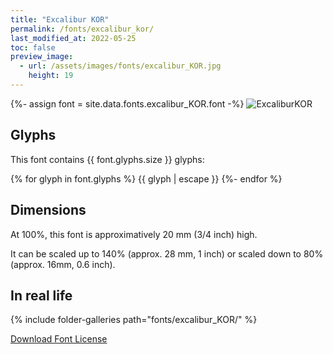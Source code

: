 ```yaml
---
title: "Excalibur KOR"
permalink: /fonts/excalibur_kor/
last_modified_at: 2022-05-25
toc: false
preview_image:
  - url: /assets/images/fonts/excalibur_KOR.jpg
    height: 19
---
```

{%- assign font = site.data.fonts.excalibur_KOR.font -%}
![ExcaliburKOR](/assets/images/fonts/excalibur_KOR.jpg)

## Glyphs

This font contains  {{ font.glyphs.size }} glyphs:

{% for glyph in font.glyphs %}
{{ glyph | escape }}
{%- endfor %}

## Dimensions

At 100%, this font is approximatively 20 mm (3/4 inch) high.

It can be scaled up to 140% (approx. 28 mm, 1 inch) or scaled down to  80% (approx.  16mm, 0.6 inch).

## In real life
{% include folder-galleries path="fonts/excalibur_KOR/" %}

[Download Font License](https://github.com/inkstitch/inkstitch/tree/main/fonts/excalibur_KOR/LICENSE)
